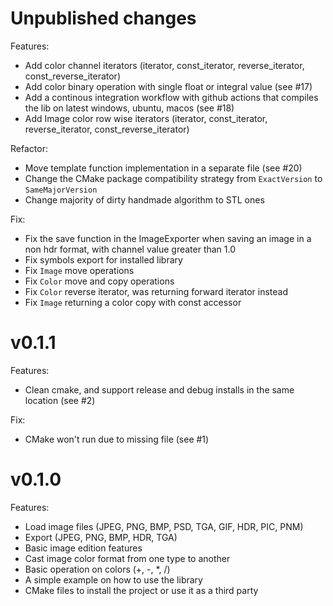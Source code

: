 # Unpublished changes

Features:
- Add color channel iterators (iterator, const_iterator, reverse_iterator, const_reverse_iterator)
- Add color binary operation with single float or integral value (see #17)
- Add a continous integration workflow with github actions that compiles the lib on latest windows, ubuntu, macos (see #18)
- Add Image color row wise iterators (iterator, const_iterator, reverse_iterator, const_reverse_iterator)

Refactor:
- Move template function implementation in a separate file (see #20)
- Change the CMake package compatibility strategy from `ExactVersion` to `SameMajorVersion`
- Change majority of dirty handmade algorithm to STL ones

Fix:
- Fix the save function in the ImageExporter when saving an image in a non hdr format, with channel value greater than 1.0
- Fix symbols export for installed library
- Fix `Image` move operations
- Fix `Color` move and copy operations
- Fix `Color` reverse iterator, was returning forward iterator instead
- Fix `Image` returning a color copy with const accessor

# v0.1.1

Features:
- Clean cmake, and support release and debug installs in the same location (see #2)

Fix:
- CMake won't run due to missing file (see #1)

# v0.1.0

Features:
- Load image files (JPEG, PNG, BMP, PSD, TGA, GIF, HDR, PIC, PNM)
- Export (JPEG, PNG, BMP, HDR, TGA)
- Basic image edition features
- Cast image color format from one type to another
- Basic operation on colors (+, -, *, /)
- A simple example on how to use the library
- CMake files to install the project or use it as a third party 
